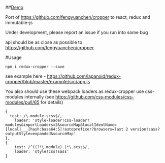 ##[Demo](http://lapanoid.github.io/redux-cropper/)

Port of https://github.com/fengyuanchen/cropper to react, redux and immutable-js

Under development, please report an issue if you run into some bug

api should be as close as possible to https://github.com/fengyuanchen/cropper

#Usage

```
npm i redux-cropper --save
```
see example here - https://github.com/lapanoid/redux-cropper/blob/master/example/src/app.js

You also should use these webpack loaders as redux-cropper use css-modules internally (see https://github.com/css-modules/css-modules/pull/65 for details)

```
{
  test: /\.module.scss$/,
	loader: 'style-loader!css-loader?modules&importLoaders=2&sourceMap&localIdentName=[local]___[hash:base64:5]!autoprefixer?browsers=last 2 version!sass?outputStyle=expanded&sourceMap'
},
{
	test: /^((?!\.module).)*\.scss$/,
	loader: 'style!css!sass'
}
```
